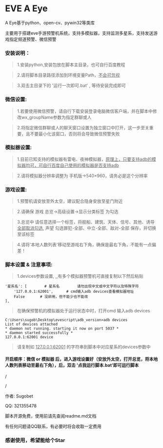 # EVE A Eye

A Eye基于python、open-cv、pywin32等类库

主要用于搭建eve手游预警机系统，支持多模拟器，支持监测多星系，支持发送游戏指定频道预警、微信预警

### 安装说明：
>1.安装python,安装包放在脚本主目录，也可自行百度教程

>2.请将脚本目录路径添加到环境变量Path，<u>不会可忽视</u>

>3.双击主目录下的 '运行一次即可.bat' , 等待安装完成即可

### 微信设置:
>1.若要使用微信预警，请自行下载安装登录电脑微信客户端，并在脚本中修改wx_groupName参数为指定群聊或人

>2.将指定微信群聊或人的聊天窗口设置为独立窗口中打开，这一步至关重要，且不要最小化该窗口，否则将会导致微信预警失败

### 模拟器设置:
>1.目前已知支持的模拟器有雷电、夜神模拟器，<u>原理上，只要支持adb的模拟器均可，可自行百度自己使用的模拟器是否支持adb</u>

>2.请将模拟器分辨率调整为 手机版->540×960，请务必是这个分辨率

### 游戏设置:
>1.预警机请安放至外太空，建议配合隐身安放至星门附近

>2.请确保  游戏 总览->高级设置->显示分类标签   为勾选

>3.总览中 请任意选择一个标签，将舰船、建筑、天体、信号、其他、诱导   <u>全部取消勾选</u>, 声望 勾选罪犯-全部、中立-全部、敌对-全部  保存，并切换至该标签

>4.请将'本地人数列表'移动至游戏右下角，确保是最右下角，不能有一点偏差！

### 脚本设置 & 注意事项:
>1.devices参数设置, ,,有多个模拟器预警机可直接复制以下然后粘贴

    '星系名': [        # 星系名        请勿出现中文或中文字符以及特殊字符
        '127.0.0.1:62001',      # cmd输入adb devices查看模拟器地址
        False       # 没卵用，但不能少也不能改
    ],

>在确保预警机的模拟器处于运行状态中时，打开cmd  输入adb devices

    C:\Users\sugob\Desktop\evescript\adb_version>adb devices
    List of devices attached
    * daemon not running. starting it now on port 5037 *
    * daemon started successfully *
    127.0.0.1:62001 device

>请复制如 <u>127.0.0.1:62001</u>  的字符串到脚本中对应星系的devices参数中

#### 开启顺序：微信 or 模拟器 后，进入游戏设置好（安放外太空，打开总览，将本地人数列表移动至最右下角），后，双击 ‘点我运行脚本.bat’即可运行脚本
/

/


作者: Sugobet

QQ: 321355478

脚本开源免费，使用前请先查阅readme.md文档

有任何问题请QQ联系，有必要时将会收取一定费用

### 感谢使用，希望能给个Star
